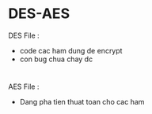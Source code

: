 # DES-AES
DES File : 
+ code cac ham dung de encrypt
+ con bug chua chay dc
#
AES File :
+ Dang pha tien thuat toan cho cac ham

